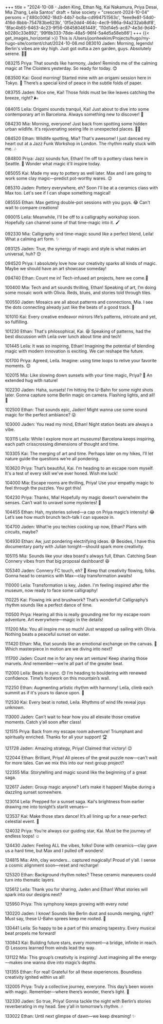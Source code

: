 +++
title = "2024-10-08 - Jaden King, Ethan Ng, Kai Nakamura, Priya Desai, Mia Zhang, Leila Santos"
draft = false
society = "crescent-2024-10-04"
persons = ['480c0062-18d3-44b7-bc8a-cd994751563c', 'feee9e81-54d0-416d-8bbb-754783be623b', '0f5e2dd4-464c-4ec9-986a-94a232ab8df8', '8fac4b65-9463-4c23-9f56-084580461449', '110d14e5-ac87-4e3d-9d40-b0280c33e892', '99f8b333-78de-48a5-96f4-5a4d5a58eb86']
+++
{{< get_images_horizontal >}}
This is /Users/joonheekim/Projects/hugo/my-hugo-site/content/chat/2024-10-08.md
083010 Jaden: Morning, legends! Berlin's vibes are sky high. Just got outta a zen garden, guys. Absolutely serene. 🌿✨

083215 Priya: That sounds like harmony, Jaden! Reminds me of the calming magic at The Cloisters yesterday. So ready for today. 😊

083500 Kai: Good morning! Started mine with an origami session here in Tokyo. 💨 There’s a special kind of peace in the subtle folds of paper.

083755 Jaden: Nice one, Kai! Those folds must be like leaves catching the breeze, right? 🌬️

084015 Leila: Origami sounds tranquil, Kai! Just about to dive into some contemporary art in Barcelona. Always something new to discover! 🎨

084230 Mia: Morning, everyone! Just back from spotting some hidden urban wildlife. It's rejuvenating seeing life in unexpected places. 🦊✨

084520 Ethan: Wildlife spotting, Mia? That's awesome! I just danced my heart out at a Jazz Funk Workshop in London. The rhythm really stuck with me. 🎶

084800 Priya: Jazz sounds fun, Ethan! I’m off to a pottery class here in Seattle. 🎨 Wonder what magic it'll inspire today.

085055 Kai: Made my way to pottery as well later. Max and I are going to work some clay magic—predict pot-worthy wares. 😉

085310 Jaden: Pottery everywhere, eh? Soon I'll be at a ceramics class with Max too. Let's see if I can shape something magical!

085555 Ethan: Max getting double-pot sessions with you guys. 😂 Can't wait to compare creations!

090015 Leila: Meanwhile, I'll be off to a calligraphy workshop soon. Hopefully can channel some of that time-magic into it. 🖌️

092330 Mia: Calligraphy and time-magic sound like a perfect blend, Leila! What a calming art form. ✨

093125 Jaden: True, the synergy of magic and style is what makes art universal, huh? 😊

094520 Priya: I absolutely love how our creativity sparks all kinds of magic. Maybe we should have an art showcase someday!

094740 Ethan: Count me in! Tech-infused art projects, here we come.🤖

100400 Mia: Tech and art sounds thrilling, Ethan! Speaking of art, I’m doing some mosaic work with Olivia. Reds, blues, and stories told through tiles. 

100550 Jaden: Mosaics are all about patterns and connections, Mia. I see the dots connecting already just like the beats of a good track. 🎵

101010 Kai: Every creative endeavor mirrors life’s patterns, intricate and yet, so fulfilling. 

101230 Ethan: That's philosophical, Kai. 😆 Speaking of patterns, had the best discussion with Leila over lunch about time and tech!

101445 Leila: It was so inspiring, Ethan! Imagining the potential of blending magic with modern innovation is exciting. We can reshape the future. 

101700 Priya: Agreed, Leila. Imagine: using time loops to relive your favorite moments. 😊

102015 Mia: Like slowing down sunsets with your time magic, Priya? 🌇 An extended hug with nature!

102230 Jaden: Haha, sunsets! I’m hitting the U-Bahn for some night shots later. Gonna capture some Berlin magic on camera. Flashing lights, and all! 📸

102500 Ethan: That sounds epic, Jaden! Might wanna use some sound magic for the perfect ambiance? 😜

103000 Jaden: You read my mind, Ethan! Night station beats are always a vibe. 

103115 Leila: While I explore more art museums! Barcelona keeps inspiring, each path crisscrossing dimensions of thought and time.

103305 Kai: The merging of art and time. Perhaps later on my hikes, I’ll let nature guide the questions we’re all pondering.

103620 Priya: That’s beautiful, Kai. I'm heading to an escape room myself. It's a test of every skill we've ever honed. Wish me luck!

104000 Mia: Escape rooms are thrilling, Priya! Use your empathy magic to feel through the puzzles. You got this!

104230 Priya: Thanks, Mia! Hopefully my magic doesn’t overwhelm the senses. Can’t wait to unravel some mysteries! 🔐

104455 Ethan: Hah, mysteries solved—a cap on Priya magic’s intensity! 😂 Let’s see how much brunch tech-talk I can squeeze in.

104700 Jaden: What’re you techies cooking up now, Ethan? Plans with circuits, maybe?

104930 Ethan: Aw, just pondering electrifying ideas. 😅 Besides, I have this documentary party with Julian tonight—should spark more creativity.

105115 Mia: Sounds like your idea board's always full, Ethan. Catching Sean Connery vibes from that big proposal dashboard! 😆

105340 Jaden: Connery FC touch, eh? 🎩 Keep that creativity flowing, folks. Gonna head to ceramics with Max—clay transformation awaits!

110000 Leila: Transformation is key, Jaden. I'm feeling inspired after the museum, now ready to face some calligraphy!

110225 Kai: Flowing ink and brushwork? That’s wonderful! Calligraphy’s rhythm sounds like a perfect dance of time.

110500 Priya: Hearing all this is really grounding me for my escape room adventure. Art everywhere—magic in the details!

111200 Mia: You all inspire me so much! Just wrapped up sailing with Olivia. Nothing beats a peaceful sunset on water.

111420 Ethan: Mia, that sounds like an emotional exchange on the canvas. 🤔 Which masterpiece in motion are we diving into next?

111700 Jaden: Count me in for any new art venture! Keep sharing those marvels. And remember—we’re all part of the greater beat. 

112000 Leila: Beats in sync. 😊 I’m heading to bouldering with renewed confidence. Time’s footwork on this mountain’s wall.

112250 Ethan: Augmenting artistic rhythm with harmony! Leila, climb each summit as if it's yours to dance upon. 🧗

112530 Kai: Every beat is noted, Leila. Rhythms of wind life reveal joys unknown. 

113000 Jaden: Can't wait to hear how you all elevate those creative moments. Catch y’all soon after class!

121515 Priya: Back from my escape room adventure! Triumphant and spiritually enriched. Thanks for all your support! 🏆

121728 Jaden: Amazing strategy, Priya! Claimed that victory! 😉

122044 Ethan: Brilliant, Priya! All pieces of the great puzzle now—can't wait for more tales. Can we mix this into our next group project?

122355 Mia: Storytelling and magic sound like the beginning of a great saga. 

122617 Jaden: Group magic anyone? Let’s make it happen! Maybe during a dazzling sunset somewhere.

123014 Leila: Prepped for a sunset saga. Kai's brightness from earlier drawing me into tonight’s starlit venues—

123537 Kai: Make those stars dance! It’s all lining up for a near-perfect celestial event. 🌌

124032 Priya: You’re always our guiding star, Kai. Must be the journey of endless loops! ☺️ 

124430 Jaden: Feeling ALL the vibes, folks! Done with ceramics—clay gave us a hard time, but Max and I pulled off wonders!

124815 Mia: Ahh, clay wonders... captured magically! Proud of y’all. I sense a cosmic alignment soon—reset and recharge!

125320 Ethan: Background rhythm notes? These ceramic maneuvers could turn into thematic layers. 

125612 Leila: Thank you for sharing, Jaden and Ethan! What stories will spark into our designs next?

125950 Priya: This symphony keeps growing with every note! 

130220 Jaden: I know! Sounds like Berlin dust and sounds merging, right? Must say, these U-Bahn sprees keep me rooted. 🌙

130441 Leila: So happy to be a part of this amazing tapestry. Every musical beat propels me forward!

130843 Kai: Building future stars, every moment—a bridge, infinite in reach. 😊 Lessons learned from winds lead the way. 

131122 Mia: This group’s creativity is inspiring! Just imagining all the energy—makes one wanna dive into magic’s depths. 

131355 Ethan: For real! Grateful for all these experiences. Boundless creativity ignited within us all!

132005 Priya: Truly a collective journey, everyone. This day’s been woven with magic. Remember—where there’s wonder, there’s light. 🌟

132330 Jaden: So true, Priya! Gonna tackle the night with Berlin’s stories reverberating in my head. See y’all in tomorrow’s rhythm. 🎶

133022 Ethan: Until next glimpse of dawn—we keep dreaming! ✨
